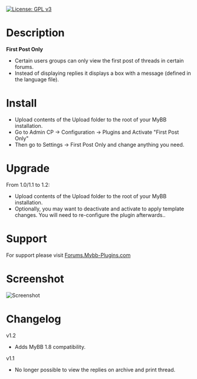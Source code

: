[![License: GPL v3](https://img.shields.io/badge/License-GPLv3-blue.svg)](https://www.gnu.org/licenses/gpl-3.0)

# Description

**First Post Only**
 * Certain users groups can only view the first post of threads in certain forums.
 * Instead of displaying replies it displays a box with a message (defined in the language file).

# Install

* Upload contents of the Upload folder to the root of your MyBB installation.
* Go to Admin CP -> Configuration -> Plugins and Activate "First Post Only"
* Then go to Settings -> First Post Only and change anything you need.

# Upgrade
From 1.0/1.1 to 1.2:

* Upload contents of the Upload folder to the root of your MyBB installation.
* Optionally, you may want to deactivate and activate to apply template changes. You will need to re-configure the plugin afterwards..

# Support
For support please visit [Forums.Mybb-Plugins.com](https://forums.mybb-plugins.com/ "MyBB-Plugins.com")

# Screenshot

![Screenshot](/Screenshots/screenshot.png)

# Changelog

v1.2
* Adds MyBB 1.8 compatibility.

v1.1
* No longer possible to view the replies on archive and print thread.
